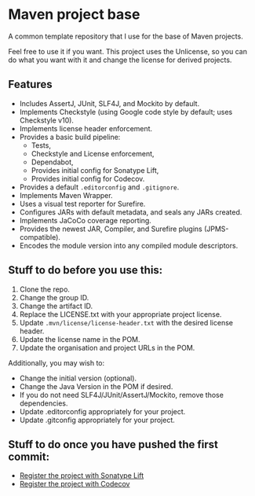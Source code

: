# Maven project base

A common template repository that I use for the base of Maven projects.

Feel free to use it if you want. This project uses the Unlicense, so you can
do what you want with it and change the license for derived projects.

## Features

- Includes AssertJ, JUnit, SLF4J, and Mockito by default.
- Implements Checkstyle (using Google code style by default; uses Checkstyle v10).
- Implements license header enforcement.
- Provides a basic build pipeline:
    - Tests,
    - Checkstyle and License enforcement,
    - Dependabot,
    - Provides initial config for Sonatype Lift,
    - Provides initial config for Codecov.
- Provides a default `.editorconfig` and `.gitignore`.
- Implements Maven Wrapper.
- Uses a visual test reporter for Surefire.
- Configures JARs with default metadata, and seals any JARs created.
- Implements JaCoCo coverage reporting.
- Provides the newest JAR, Compiler, and Surefire plugins (JPMS-compatible).
- Encodes the module version into any compiled module descriptors.

## Stuff to do before you use this:

1. Clone the repo.
2. Change the group ID.
3. Change the artifact ID.
4. Replace the LICENSE.txt with your appropriate project license.
5. Update `.mvn/license/license-header.txt` with the desired license header.
6. Update the license name in the POM.
7. Update the organisation and project URLs in the POM.

Additionally, you may wish to:

- Change the initial version (optional).
- Change the Java Version in the POM if desired.
- If you do not need SLF4J/JUnit/AssertJ/Mockito, remove those dependencies.
- Update .editorconfig appropriately for your project.
- Update .gitconfig appropriately for your project.

## Stuff to do once you have pushed the first commit:

- [Register the project with Sonatype Lift](https://lift.sonatype.com/)
- [Register the project with Codecov](https://codecov.io/)
